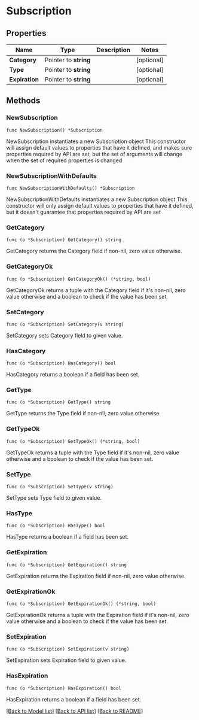 # Subscription

## Properties

Name | Type | Description | Notes
------------ | ------------- | ------------- | -------------
**Category** | Pointer to **string** |  | [optional] 
**Type** | Pointer to **string** |  | [optional] 
**Expiration** | Pointer to **string** |  | [optional] 

## Methods

### NewSubscription

`func NewSubscription() *Subscription`

NewSubscription instantiates a new Subscription object
This constructor will assign default values to properties that have it defined,
and makes sure properties required by API are set, but the set of arguments
will change when the set of required properties is changed

### NewSubscriptionWithDefaults

`func NewSubscriptionWithDefaults() *Subscription`

NewSubscriptionWithDefaults instantiates a new Subscription object
This constructor will only assign default values to properties that have it defined,
but it doesn't guarantee that properties required by API are set

### GetCategory

`func (o *Subscription) GetCategory() string`

GetCategory returns the Category field if non-nil, zero value otherwise.

### GetCategoryOk

`func (o *Subscription) GetCategoryOk() (*string, bool)`

GetCategoryOk returns a tuple with the Category field if it's non-nil, zero value otherwise
and a boolean to check if the value has been set.

### SetCategory

`func (o *Subscription) SetCategory(v string)`

SetCategory sets Category field to given value.

### HasCategory

`func (o *Subscription) HasCategory() bool`

HasCategory returns a boolean if a field has been set.

### GetType

`func (o *Subscription) GetType() string`

GetType returns the Type field if non-nil, zero value otherwise.

### GetTypeOk

`func (o *Subscription) GetTypeOk() (*string, bool)`

GetTypeOk returns a tuple with the Type field if it's non-nil, zero value otherwise
and a boolean to check if the value has been set.

### SetType

`func (o *Subscription) SetType(v string)`

SetType sets Type field to given value.

### HasType

`func (o *Subscription) HasType() bool`

HasType returns a boolean if a field has been set.

### GetExpiration

`func (o *Subscription) GetExpiration() string`

GetExpiration returns the Expiration field if non-nil, zero value otherwise.

### GetExpirationOk

`func (o *Subscription) GetExpirationOk() (*string, bool)`

GetExpirationOk returns a tuple with the Expiration field if it's non-nil, zero value otherwise
and a boolean to check if the value has been set.

### SetExpiration

`func (o *Subscription) SetExpiration(v string)`

SetExpiration sets Expiration field to given value.

### HasExpiration

`func (o *Subscription) HasExpiration() bool`

HasExpiration returns a boolean if a field has been set.


[[Back to Model list]](../README.md#documentation-for-models) [[Back to API list]](../README.md#documentation-for-api-endpoints) [[Back to README]](../README.md)


